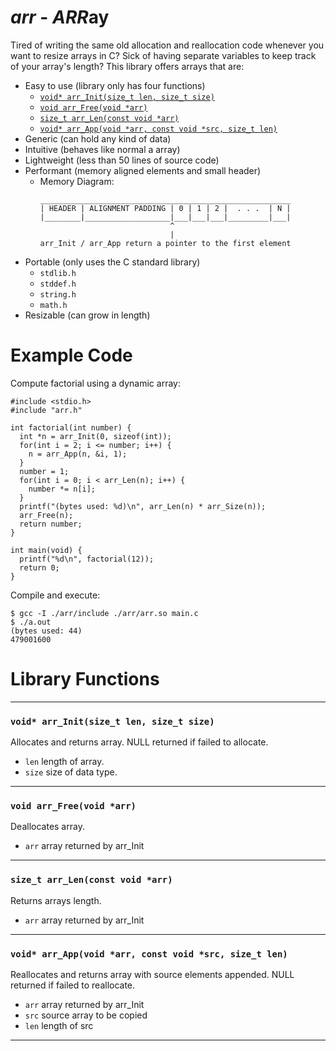 # ***arr*** - ***ARR***ay
Tired of writing the same old allocation and reallocation code whenever you want to resize arrays in C?
Sick of having separate variables to keep track of your array's length?
This library offers arrays that are:
- Easy to use (library only has four functions)
  + [```void* arr_Init(size_t len, size_t size)```](#void-arr_initsize_t-len-size_t-size)
  + [```void arr_Free(void *arr)```](#void-arr_freevoid-arr)
  + [```size_t arr_Len(const void *arr)```](#size_t-arr_lenconst-void-arr)
  + [```void* arr_App(void *arr, const void *src, size_t len)```](#void-arr_appvoid-arr-const-void-src-size_t-len)
- Generic (can hold any kind of data)
- Intuitive (behaves like normal a array)
- Lightweight (less than 50 lines of source code) 
- Performant (memory aligned elements and small header)
  + Memory Diagram:
    ```
    ________________________________________________________
    | HEADER | ALIGNMENT PADDING | 0 | 1 | 2 |  . . .  | N |
    |________|___________________|___|___|___|_________|___|
                                 ^
                                 |
    arr_Init / arr_App return a pointer to the first element
    ```
- Portable (only uses the C standard library)
  + ```stdlib.h```
  + ```stddef.h```
  + ```string.h```
  + ```math.h```
- Resizable (can grow in length)
# Example Code
Compute factorial using a dynamic array:
```
#include <stdio.h>
#include "arr.h"

int factorial(int number) {
  int *n = arr_Init(0, sizeof(int));
  for(int i = 2; i <= number; i++) {
    n = arr_App(n, &i, 1);
  }
  number = 1;
  for(int i = 0; i < arr_Len(n); i++) {
    number *= n[i];
  }
  printf("(bytes used: %d)\n", arr_Len(n) * arr_Size(n));
  arr_Free(n);
  return number;
}

int main(void) {
  printf("%d\n", factorial(12));
  return 0;
}
```
Compile and execute:
```
$ gcc -I ./arr/include ./arr/arr.so main.c
$ ./a.out
(bytes used: 44)
479001600
```
# Library Functions
---
### ```void* arr_Init(size_t len, size_t size)```
Allocates and returns array.
NULL returned if failed to allocate. 
- ```len``` length of array.
- ```size``` size of data type.
---
### ```void arr_Free(void *arr)```
Deallocates array.
- ```arr``` array returned by arr_Init
---
### ```size_t arr_Len(const void *arr)```
Returns arrays length.
- ```arr``` array returned by arr_Init
---
### ```void* arr_App(void *arr, const void *src, size_t len)```
Reallocates and returns array with source elements appended.
NULL returned if failed to reallocate.
- ```arr``` array returned by arr_Init
- ```src``` source array to be copied
- ```len``` length of src
---
